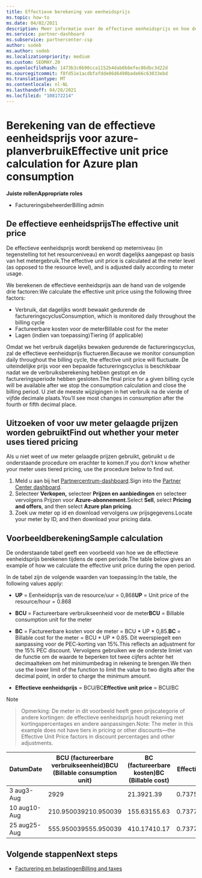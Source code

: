 ```yaml
---
title: Effectieve berekening van eenheidsprijs
ms.topic: how-to
ms.date: 04/02/2021
description: Meer informatie over de effectieve eenheidsprijs en hoe deze wordt berekend. Dit artikel bevat ook een voorbeeldberekening.
ms.service: partner-dashboard
ms.subservice: partnercenter-csp
author: sodeb
ms.author: sodeb
ms.localizationpriority: medium
ms.custom: SEOMAY.20
ms.openlocfilehash: 1473b3c0b90cca1152b4dab0b8efec86dbc3d22d
ms.sourcegitcommit: f8fd51e1acdbfafdde86d6490bade66c63033ebd
ms.translationtype: MT
ms.contentlocale: nl-NL
ms.lasthandoff: 04/28/2021
ms.locfileid: "108172214"
---
```

# <a name="effective-unit-price-calculation-for-azure-plan-consumption"></a><span data-ttu-id="044f1-104">Berekening van de effectieve eenheidsprijs voor azure-planverbruik</span><span class="sxs-lookup"><span data-stu-id="044f1-104">Effective unit price calculation for Azure plan consumption</span></span>

<span data-ttu-id="044f1-105">**Juiste rollen**</span><span class="sxs-lookup"><span data-stu-id="044f1-105">**Appropriate roles**</span></span>

- <span data-ttu-id="044f1-106">Factureringsbeheerder</span><span class="sxs-lookup"><span data-stu-id="044f1-106">Billing admin</span></span>

## <a name="the-effective-unit-price"></a><span data-ttu-id="044f1-107">De effectieve eenheidsprijs</span><span class="sxs-lookup"><span data-stu-id="044f1-107">The effective unit price</span></span>

<span data-ttu-id="044f1-108">De effectieve eenheidsprijs wordt berekend op meterniveau (in tegenstelling tot het resourceniveau) en wordt dagelijks aangepast op basis van het metergebruik.</span><span class="sxs-lookup"><span data-stu-id="044f1-108">The effective unit price is calculated at the meter level (as opposed to the resource level), and is adjusted daily according to meter usage.</span></span>

<span data-ttu-id="044f1-109">We berekenen de effectieve eenheidsprijs aan de hand van de volgende drie factoren:</span><span class="sxs-lookup"><span data-stu-id="044f1-109">We calculate the effective unit price using the following three factors:</span></span>

- <span data-ttu-id="044f1-110">Verbruik, dat dagelijks wordt bewaakt gedurende de factureringscyclus</span><span class="sxs-lookup"><span data-stu-id="044f1-110">Consumption, which is monitored daily throughout the billing cycle</span></span>
- <span data-ttu-id="044f1-111">Factureerbare kosten voor de meter</span><span class="sxs-lookup"><span data-stu-id="044f1-111">Billable cost for the meter</span></span>
- <span data-ttu-id="044f1-112">Lagen (indien van toepassing)</span><span class="sxs-lookup"><span data-stu-id="044f1-112">Tiering (if applicable)</span></span>

<span data-ttu-id="044f1-113">Omdat we het verbruik dagelijks bewaken gedurende de factureringscyclus, zal de effectieve eenheidsprijs fluctueren.</span><span class="sxs-lookup"><span data-stu-id="044f1-113">Because we monitor consumption daily throughout the billing cycle, the effective unit price will fluctuate.</span></span> <span data-ttu-id="044f1-114">De uiteindelijke prijs voor een bepaalde factureringscyclus is beschikbaar nadat we de verbruiksberekening hebben gestopt en de factureringsperiode hebben gesloten.</span><span class="sxs-lookup"><span data-stu-id="044f1-114">The final price for a given billing cycle will be available after we stop the consumption calculation and close the billing period.</span></span> <span data-ttu-id="044f1-115">U ziet de meeste wijzigingen in het verbruik na de vierde of vijfde decimale plaats.</span><span class="sxs-lookup"><span data-stu-id="044f1-115">You’ll see most changes in consumption after the fourth or fifth decimal place.</span></span>

## <a name="find-out-whether-your-meter-uses-tiered-pricing"></a><span data-ttu-id="044f1-116">Uitzoeken of voor uw meter gelaagde prijzen worden gebruikt</span><span class="sxs-lookup"><span data-stu-id="044f1-116">Find out whether your meter uses tiered pricing</span></span>

<span data-ttu-id="044f1-117">Als u niet weet of uw meter gelaagde prijzen gebruikt, gebruikt u de onderstaande procedure om erachter te komen.</span><span class="sxs-lookup"><span data-stu-id="044f1-117">If you don’t know whether your meter uses tiered pricing, use the procedure below to find out.</span></span> 

1. <span data-ttu-id="044f1-118">Meld u aan bij het [Partnercentrum-dashboard](https://partner.microsoft.com/dashboard/).</span><span class="sxs-lookup"><span data-stu-id="044f1-118">Sign into the [Partner Center dashboard](https://partner.microsoft.com/dashboard/).</span></span>
2. <span data-ttu-id="044f1-119">Selecteer **Verkopen,** selecteer **Prijzen en aanbiedingen** en selecteer vervolgens Prijzen voor **Azure-abonnement.**</span><span class="sxs-lookup"><span data-stu-id="044f1-119">Select **Sell**, select **Pricing and offers**, and then select **Azure plan pricing**.</span></span>
3. <span data-ttu-id="044f1-120">Zoek uw meter op id en download vervolgens uw prijsgegevens.</span><span class="sxs-lookup"><span data-stu-id="044f1-120">Locate your meter by ID, and then download your pricing data.</span></span> 

## <a name="sample-calculation"></a><span data-ttu-id="044f1-121">Voorbeeldberekening</span><span class="sxs-lookup"><span data-stu-id="044f1-121">Sample calculation</span></span>

<span data-ttu-id="044f1-122">De onderstaande tabel geeft een voorbeeld van hoe we de effectieve eenheidsprijs berekenen tijdens de open periode.</span><span class="sxs-lookup"><span data-stu-id="044f1-122">The table below gives an example of how we calculate the effective unit price during the open period.</span></span>

<span data-ttu-id="044f1-123">In de tabel zijn de volgende waarden van toepassing:</span><span class="sxs-lookup"><span data-stu-id="044f1-123">In the table, the following values apply:</span></span> 

- <span data-ttu-id="044f1-124">**UP** = Eenheidsprijs van de resource/uur = 0,868</span><span class="sxs-lookup"><span data-stu-id="044f1-124">**UP** = Unit price of the resource/hour = 0.868</span></span>

- <span data-ttu-id="044f1-125">**BCU** = Factureerbare verbruikseenheid voor de meter</span><span class="sxs-lookup"><span data-stu-id="044f1-125">**BCU** = Billable consumption unit for the meter</span></span>

- <span data-ttu-id="044f1-126">**BC** = Factureerbare kosten voor de meter = BCU \* UP \* 0,85.</span><span class="sxs-lookup"><span data-stu-id="044f1-126">**BC** = Billable cost for the meter = BCU \* UP \* 0.85.</span></span> <span data-ttu-id="044f1-127">Dit weerspiegelt een aanpassing voor de PEC-korting van 15%.</span><span class="sxs-lookup"><span data-stu-id="044f1-127">This reflects an adjustment for the 15% PEC discount.</span></span> <span data-ttu-id="044f1-128">Vervolgens gebruiken we de onderste limiet van de functie om de waarde te beperken tot twee cijfers achter het decimaalteken om het minimumbedrag in rekening te brengen.</span><span class="sxs-lookup"><span data-stu-id="044f1-128">We then use the lower limit of the function to limit the value to two digits after the decimal point, in order to charge the minimum amount.</span></span> 

- <span data-ttu-id="044f1-129">**Effectieve eenheidsprijs** = BCU/BC</span><span class="sxs-lookup"><span data-stu-id="044f1-129">**Effective unit price** = BCU/BC</span></span>

>[!NOTE]

><span data-ttu-id="044f1-130">Opmerking: De meter in dit voorbeeld heeft geen prijscategorie of andere kortingen: de effectieve eenheidsprijs houdt rekening met kortingspercentages en andere aanpassingen.</span><span class="sxs-lookup"><span data-stu-id="044f1-130">Note: The meter in this example does not have tiers in pricing or other discounts—the Effective Unit Price factors in discount percentages and other adjustments.</span></span>


| <span data-ttu-id="044f1-131">Datum</span><span class="sxs-lookup"><span data-stu-id="044f1-131">Date</span></span> | <span data-ttu-id="044f1-132">BCU (factureerbare verbruikseenheid)</span><span class="sxs-lookup"><span data-stu-id="044f1-132">BCU (Billable consumption unit)</span></span> | <span data-ttu-id="044f1-133">BC (factureerbare kosten)</span><span class="sxs-lookup"><span data-stu-id="044f1-133">BC (Billable cost)</span></span> | <span data-ttu-id="044f1-134">Effectieve eenheidsprijs</span><span class="sxs-lookup"><span data-stu-id="044f1-134">Effective unit price</span></span> |
| ------ | ----------- | ----------- | ----------- |  
| <span data-ttu-id="044f1-135">3 aug</span><span class="sxs-lookup"><span data-stu-id="044f1-135">3-Aug</span></span> | <span data-ttu-id="044f1-136">29</span><span class="sxs-lookup"><span data-stu-id="044f1-136">29</span></span> | <span data-ttu-id="044f1-137">21.39</span><span class="sxs-lookup"><span data-stu-id="044f1-137">21.39</span></span> | <span data-ttu-id="044f1-138">0.737586206896552</span><span class="sxs-lookup"><span data-stu-id="044f1-138">0.737586206896552</span></span> |
| <span data-ttu-id="044f1-139">10 aug</span><span class="sxs-lookup"><span data-stu-id="044f1-139">10-Aug</span></span> | <span data-ttu-id="044f1-140">210.950039</span><span class="sxs-lookup"><span data-stu-id="044f1-140">210.950039</span></span> | <span data-ttu-id="044f1-141">155.63</span><span class="sxs-lookup"><span data-stu-id="044f1-141">155.63</span></span> | <span data-ttu-id="044f1-142">0.737757626107858</span><span class="sxs-lookup"><span data-stu-id="044f1-142">0.737757626107858</span></span> |
| <span data-ttu-id="044f1-143">25 aug</span><span class="sxs-lookup"><span data-stu-id="044f1-143">25-Aug</span></span> | <span data-ttu-id="044f1-144">555.950039</span><span class="sxs-lookup"><span data-stu-id="044f1-144">555.950039</span></span> | <span data-ttu-id="044f1-145">410.17</span><span class="sxs-lookup"><span data-stu-id="044f1-145">410.17</span></span> | <span data-ttu-id="044f1-146">0.737782122900436</span><span class="sxs-lookup"><span data-stu-id="044f1-146">0.737782122900436</span></span> |

## <a name="next-steps"></a><span data-ttu-id="044f1-147">Volgende stappen</span><span class="sxs-lookup"><span data-stu-id="044f1-147">Next steps</span></span>

- [<span data-ttu-id="044f1-148">Facturering en belastingen</span><span class="sxs-lookup"><span data-stu-id="044f1-148">Billing and taxes</span></span>](billing.md)
